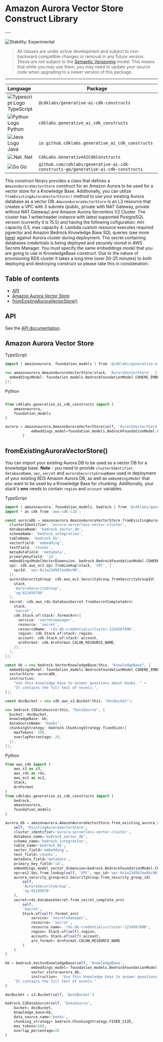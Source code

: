 # Amazon Aurora Vector Store Construct Library

<!--BEGIN STABILITY BANNER-->---


![Stability: Experimental](https://img.shields.io/badge/stability-Experimental-important.svg?style=for-the-badge)

> All classes are under active development and subject to non-backward compatible changes or removal in any
> future version. These are not subject to the [Semantic Versioning](https://semver.org/) model.
> This means that while you may use them, you may need to update your source code when upgrading to a newer version of this package.

---
<!--END STABILITY BANNER-->

| **Language**     | **Package**        |
|:-------------|-----------------|
|![Typescript Logo](https://docs.aws.amazon.com/cdk/api/latest/img/typescript32.png) TypeScript|`@cdklabs/generative-ai-cdk-constructs`|
|![Python Logo](https://docs.aws.amazon.com/cdk/api/latest/img/python32.png) Python|`cdklabs.generative_ai_cdk_constructs`|
| ![Java Logo](https://docs.aws.amazon.com/cdk/api/latest/img/java32.png) Java                   | `io.github.cdklabs.generative_ai_cdk_constructs`|
| ![.Net](https://docs.aws.amazon.com/cdk/api/latest/img/dotnet32.png) .Net                   | `CdkLabs.GenerativeAICdkConstructs`|
| ![Go](https://docs.aws.amazon.com/cdk/api/latest/img/go32.png) Go                   | `github.com/cdklabs/generative-ai-cdk-constructs-go/generative-ai-cdk-constructs`|

This construct library provides a class that defines a `AmazonAuroraVectorStore` construct for an Amazon Aurora to be used for a vector store for a Knowledge Base. Additionally, you can utilize `fromExistingAuroraVectorStore()` method to use your existing Aurora database as a vector DB. `AmazonAuroraVectorStore` is an L3 resource that creates a VPC with 3 subnets (public, private with NAT Gateway, private without NAT Gateway) and Amazon Aurora Serverless V2 Cluster. The cluster has 1 writer/reader instance with latest supported PostgreSQL version (currently it is 15.5) and having the following cofiguration: min capacity 0.5, max capacity 4. Lambda custom resource executes required pgvector and Amazon Bedrock Knowledge Base SQL queries (see more [here](https://docs.aws.amazon.com/AmazonRDS/latest/AuroraUserGuide/AuroraPostgreSQL.VectorDB.html)) against Aurora cluster during deployment. The secret containing databases credentials is being deployed and securely stored in AWS Secrets Manager. You must specify the same embeddings model that you are going to use in KnowledgeBase construct. Due to the nature of provisioning RDS cluster it takes a long time (over 20-25 minutes) to both deploying and destroying construct so please take this in consideration.

## Table of contents

* [API](#api)
* [Amazon Aurora Vector Store](#amazon-aurora-vector-store)
* [fromExistingAuroraVectorStore()](#fromExistingAuroraVectorStore())

## API

See the [API documentation](../../../apidocs/namespaces/amazonaurora/README.md).

## Amazon Aurora Vector Store

TypeScript

```go
import { amazonaurora, foundation_models } from '@cdklabs/generative-ai-cdk-constructs';

new amazonaurora.AmazonAuroraVectorStore(stack, 'AuroraVectorStore', {
  embeddingsModel: foundation_models.BedrockFoundationModel.COHERE_EMBED_ENGLISH_V3,
});
```

Python

```python

from cdklabs.generative_ai_cdk_constructs import (
    amazonaurora,
    foundation_models
)

aurora = amazonaurora.AmazonAuroraVectorStore(self, 'AuroraVectorStore',
            embeddings_model=foundation_models.BedrockFoundationModel.COHERE_EMBED_ENGLISH_V3,
        )
```

## fromExistingAuroraVectorStore()

You can import your existing Aurora DB to be used as a vector DB for a knowledge base. **Note** - you need to provide `clusterIdentifier`, `databaseName`, `vpc`, `secret` and `auroraSecurityGroupName` used in deployment of your existing RDS Amazon Aurora DB, as well as `embeddingsModel` that you want to be used by a Knowledge Base for chunking. Additionally, your stack's **env** needs to contain `region` and `account` variables.

TypeScript

```go
import { amazonaurora, foundation_models, bedrock } from '@cdklabs/generative-ai-cdk-constructs';
import * as cdk from 'aws-cdk-lib';

const auroraDb = amazonaurora.AmazonAuroraVectorStore.fromExistingAuroraVectorStore(stack, 'ExistingAuroraVectorStore', {
  clusterIdentifier: 'aurora-serverless-vector-cluster',
  databaseName: 'bedrock_vector_db',
  schemaName: 'bedrock_integration',
  tableName: 'bedrock_kb',
  vectorField: 'embedding',
  textField: 'chunks',
  metadataField: 'metadata',
  primaryKeyField: 'id',
  embeddingsModelVectorDimension: bedrock.BedrockFoundationModel.COHERE_EMBED_ENGLISH_V3.vectorDimensions!,
  vpc: cdk.aws_ec2.Vpc.fromLookup(stack, 'VPC', {
    vpcId: 'vpc-0c1a234567ee8bc90',
  }),
  auroraSecurityGroup: cdk.aws_ec2.SecurityGroup.fromSecurityGroupId(
    stack,
    'AuroraSecurityGroup',
    'sg-012456789'
  ),
  secret: cdk.aws_rds.DatabaseSecret.fromSecretCompleteArn(
    stack,
    'Secret',
    cdk.Stack.of(stack).formatArn({
      service: 'secretsmanager',
      resource: 'secret',
      resourceName: 'rds-db-credentials/cluster-1234567890',
      region: cdk.Stack.of(stack).region,
      account: cdk.Stack.of(stack).account,
      arnFormat: cdk.ArnFormat.COLON_RESOURCE_NAME,
    }),
  ),
});

const kb = new bedrock.VectorKnowledgeBase(this, "KnowledgeBase", {
  embeddingsModel: foundation_models.BedrockFoundationModel.COHERE_EMBED_ENGLISH_V3,
  vectorStore: auroraDb,
  instruction:
    "Use this knowledge base to answer questions about books. " +
    "It contains the full text of novels.",
});

const docBucket = new cdk.aws_s3.Bucket(this, "DocBucket");

new bedrock.S3DataSource(this, "DataSource", {
  bucket: docBucket,
  knowledgeBase: kb,
  dataSourceName: "books",
  chunkingStrategy: bedrock.ChunkingStrategy.fixedSize({
    maxTokens: 500,
    overlapPercentage: 20,
  }),
});
```

Python

```python
from aws_cdk import (
    aws_s3 as s3,
    aws_rds as rds,
    aws_ec2 as ec2,
    Stack,
    ArnFormat
)
from cdklabs.generative_ai_cdk_constructs import (
    bedrock,
    amazonaurora,
    foundation_models
)

aurora_db = amazonaurora.AmazonAuroraVectorStore.from_existing_aurora_vector_store(
    self, 'ExistingAuroraVectorStore',
    cluster_identifier='aurora-serverless-vector-cluster',
    database_name='bedrock_vector_db',
    schema_name='bedrock_integration',
    table_name='bedrock_kb',
    vector_field='embedding',
    text_field='chunks',
    metadata_field='metadata',
    primary_key_field='id',
    embeddings_model_vector_dimension=bedrock.BedrockFoundationModel.COHERE_EMBED_ENGLISH_V3.vectorDimensions!,
    vpc=ec2.Vpc.from_lookup(self, 'VPC', vpc_id='vpc-0c1a234567ee8bc90'),
    aurora_security_group=ec2.SecurityGroup.from_security_group_id(
        self,
        'AuroraSecurityGroup',
        'sg-01245678'
    ),
    secret=rds.DatabaseSecret.from_secret_complete_arn(
        self,
        'Secret',
        Stack.of(self).format_arn(
            service= 'secretsmanager',
            resource= 'secret',
            resource_name= 'rds-db-credentials/cluster-1234567890',
            region= Stack.of(self).region,
            account= Stack.of(self).account,
            arn_format= ArnFormat.COLON_RESOURCE_NAME
        )
    )
)

kb = bedrock.VectorKnowledgeBase(self, 'KnowledgeBase',
            embeddings_model= foundation_models.BedrockFoundationModel.TITAN_EMBED_TEXT_V2_1024,
            vector_store=aurora_db,
            instruction=  'Use this knowledge base to answer questions about books. ' +
    'It contains the full text of novels.'
)

docBucket = s3.Bucket(self, 'DockBucket')

bedrock.S3DataSource(self, 'DataSource',
    bucket= docBucket,
    knowledge_base=kb,
    data_source_name='books',
    chunking_strategy= bedrock.ChunkingStrategy.FIXED_SIZE,
    max_tokens=500,
    overlap_percentage=20
)
```
